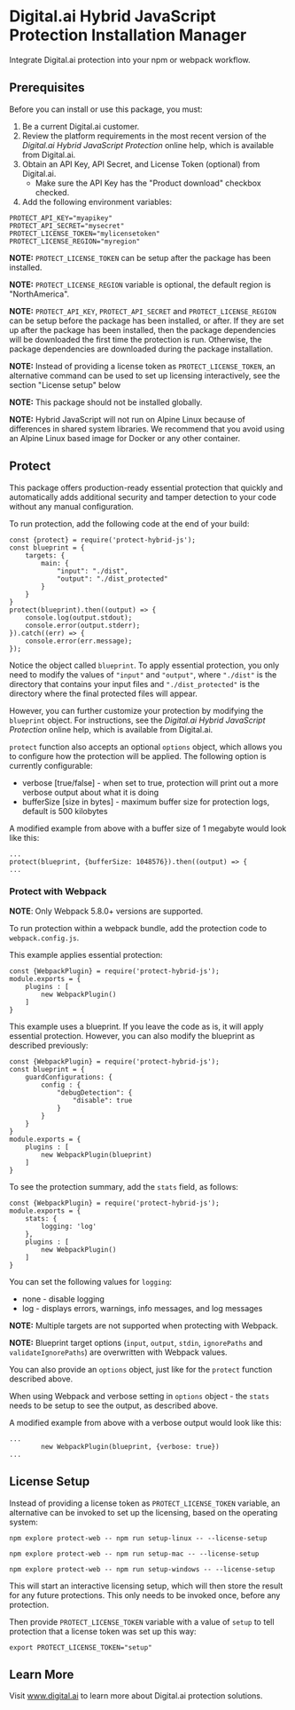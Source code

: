 # Digital.ai Hybrid JavaScript Protection Installation Manager

Integrate Digital.ai protection into your npm or webpack workflow.

## Prerequisites

Before you can install or use this package, you must:

1. Be a current Digital.ai customer.
2. Review the platform requirements in the most recent version of the *Digital.ai Hybrid JavaScript Protection* online help, which is available from Digital.ai.
3. Obtain an API Key, API Secret, and License Token (optional) from Digital.ai.
    * Make sure the API Key has the "Product download" checkbox checked.
4. Add the following environment variables:

```
PROTECT_API_KEY="myapikey"
PROTECT_API_SECRET="mysecret"
PROTECT_LICENSE_TOKEN="mylicensetoken"
PROTECT_LICENSE_REGION="myregion"
```

**NOTE:** `PROTECT_LICENSE_TOKEN` can be setup after the package has been installed.

**NOTE:** `PROTECT_LICENSE_REGION` variable is optional, the default region is "NorthAmerica".

**NOTE:** `PROTECT_API_KEY`, `PROTECT_API_SECRET` and `PROTECT_LICENSE_REGION` can be setup before the package has been installed, or after. If they are set up after the package has been installed, then the package dependencies will be downloaded the first time the protection is run. Otherwise, the package dependencies are downloaded during the package installation.

**NOTE:** Instead of providing a license token as `PROTECT_LICENSE_TOKEN`, an alternative command can be used to set up licensing interactively, see the section "License setup" below

**NOTE:** This package should not be installed globally.

**NOTE:** Hybrid JavaScript will not run on Alpine Linux because of differences in shared system libraries. We recommend that you avoid using an Alpine Linux based image for Docker or any other container.

## Protect

This package offers production-ready essential protection that quickly and automatically adds additional security and tamper detection to your code without any manual configuration.

To run protection, add the following code at the end of your build:

```
const {protect} = require('protect-hybrid-js');
const blueprint = {
    targets: {
        main: {
            "input": "./dist",
            "output": "./dist_protected"
        }
    }
}
protect(blueprint).then((output) => {
    console.log(output.stdout);
    console.error(output.stderr);
}).catch((err) => {
    console.error(err.message);
});
```

Notice the object called `blueprint`. To apply essential protection, you only need to modify the values of `"input"` and `"output"`, where `"./dist"` is the directory that contains your input files and `"./dist_protected"` is the directory where the final protected files will appear.

However, you can further customize your protection by modifying the `blueprint` object. For instructions, see the *Digital.ai Hybrid JavaScript Protection* online help, which is available from Digital.ai.

`protect` function also accepts an optional `options` object, which allows you to configure how the protection will be applied. The following option is currently configurable:

* verbose [true/false] - when set to true, protection will print out a more verbose output about what it is doing
* bufferSize [size in bytes] - maximum buffer size for protection logs, default is 500 kilobytes

A modified example from above with a buffer size of 1 megabyte would look like this:

```
...
protect(blueprint, {bufferSize: 1048576}).then((output) => {
...
```

### Protect with Webpack

**NOTE**: Only Webpack 5.8.0+ versions are supported.

To run protection within a webpack bundle, add the protection code to `webpack.config.js`.

This example applies essential protection:

```
const {WebpackPlugin} = require('protect-hybrid-js');
module.exports = {
    plugins : [
        new WebpackPlugin()
    ]
}
```

This example uses a blueprint. If you leave the code as is, it will apply essential protection. However, you can also modify the blueprint as described previously:

```
const {WebpackPlugin} = require('protect-hybrid-js');
const blueprint = {
    guardConfigurations: {
        config : {
            "debugDetection": {
                "disable": true
            }
        }
    }
}
module.exports = {
    plugins : [
        new WebpackPlugin(blueprint)
    ]
}
```

To see the protection summary, add the ```stats``` field, as follows:

```
const {WebpackPlugin} = require('protect-hybrid-js');
module.exports = {
    stats: {
        logging: 'log'
    },
    plugins : [
        new WebpackPlugin()
    ]
}
```

You can set the following values for ```logging```:
- none - disable logging
- log - displays errors, warnings, info messages, and log messages

**NOTE:** Multiple targets are not supported when protecting with Webpack.

**NOTE:** Blueprint target options (```input```, ```output```, ```stdin```, ```ignorePaths``` and ```validateIgnorePaths```) are overwritten with Webpack values.

You can also provide an `options` object, just like for the `protect` function described above.

When using Webpack and verbose setting in `options` object - the `stats` needs to be setup to see the output, as described above.

A modified example from above with a verbose output would look like this:

```
...
        new WebpackPlugin(blueprint, {verbose: true})
...
```

## License Setup

Instead of providing a license token as `PROTECT_LICENSE_TOKEN` variable, an alternative can be invoked to set up the
licensing, based on the operating system:

```npm explore protect-web -- npm run setup-linux -- --license-setup```

```npm explore protect-web -- npm run setup-mac -- --license-setup```

```npm explore protect-web -- npm run setup-windows -- --license-setup```

This will start an interactive licensing setup, which will then store the result for any future protections. This only
needs to be invoked once, before any protection.

Then provide `PROTECT_LICENSE_TOKEN` variable with a value of `setup` to tell protection that a license token was set up
this way:

```export PROTECT_LICENSE_TOKEN="setup"```

## Learn More

Visit www.digital.ai to learn more about Digital.ai protection solutions.
